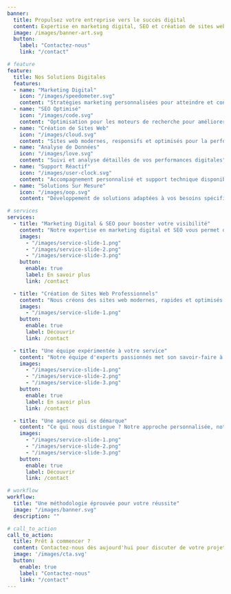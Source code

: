 ```yaml
---
banner:
  title: Propulsez votre entreprise vers le succès digital
  content: Expertise en marketing digital, SEO et création de sites web pour maximiser votre présence en ligne <br/> et développer votre activité.
  image: /images/banner-art.svg
  button:
    label: "Contactez-nous"
    link: "/contact"

# feature
feature: 
  title: Nos Solutions Digitales
  features:
  - name: "Marketing Digital"
    icon: "/images/speedometer.svg"
    content: "Stratégies marketing personnalisées pour atteindre et convertir votre audience cible"
  - name: "SEO Optimisé"
    icon: "/images/code.svg"
    content: "Optimisation pour les moteurs de recherche pour améliorer votre visibilité en ligne"
  - name: "Création de Sites Web"
    icon: "/images/cloud.svg"
    content: "Sites web modernes, responsifs et optimisés pour la performance"
  - name: "Analyse de Données"
    icon: "/images/love.svg"
    content: "Suivi et analyse détaillés de vos performances digitales"
  - name: "Support Réactif"
    icon: "/images/user-clock.svg"
    content: "Accompagnement personnalisé et support technique disponible"
  - name: "Solutions Sur Mesure"
    icon: "/images/oop.svg"
    content: "Développement de solutions adaptées à vos besoins spécifiques"

# services
services:
  - title: "Marketing Digital & SEO pour booster votre visibilité"
    content: "Notre expertise en marketing digital et SEO vous permet d'atteindre vos objectifs commerciaux. Nous utilisons les dernières techniques et outils pour optimiser votre présence en ligne, améliorer votre classement dans les moteurs de recherche et générer un trafic qualifié vers votre site."
    images:
      - "/images/service-slide-1.png"
      - "/images/service-slide-2.png"
      - "/images/service-slide-3.png"
    button:
      enable: true
      label: En savoir plus
      link: /contact

  - title: "Création de Sites Web Professionnels"
    content: "Nous créons des sites web modernes, rapides et optimisés pour les moteurs de recherche. Notre approche combine design attractif et performances techniques pour offrir une expérience utilisateur exceptionnelle. Chaque site est développé sur mesure pour répondre à vos besoins spécifiques."
    images: 
      - "/images/service-slide-1.png"
    button:
      enable: true
      label: Découvrir
      link: /contact

  - title: "Une équipe expérimentée à votre service"
    content: "Notre équipe d'experts passionnés met son savoir-faire à votre disposition pour vous accompagner dans tous vos projets digitaux. Nous combinons expertise technique et créativité pour vous offrir des solutions innovantes et performantes, adaptées à vos objectifs business."
    images:
      - "/images/service-slide-1.png"
      - "/images/service-slide-2.png"
      - "/images/service-slide-3.png"
    button:
      enable: true
      label: En savoir plus
      link: /contact

  - title: "Une agence qui se démarque"
    content: "Ce qui nous distingue ? Notre approche personnalisée, notre expertise pointue et notre engagement total envers la réussite de nos clients. Nous ne nous contentons pas de fournir des services, nous construisons des partenariats durables pour vous accompagner dans votre croissance digitale."
    images:
      - "/images/service-slide-1.png"
      - "/images/service-slide-2.png"
      - "/images/service-slide-3.png"
    button:
      enable: true
      label: Découvrir
      link: /contact

# workflow
workflow: 
  title: "Une méthodologie éprouvée pour votre réussite"
  image: "/images/banner.svg"
  description: ""

# call_to_action
call_to_action:
  title: Prêt à commencer ?
  content: Contactez-nous dès aujourd'hui pour discuter de votre projet et découvrir comment nous pouvons vous aider à atteindre vos objectifs digitaux.
  image: '/images/cta.svg'
  button:
    enable: true
    label: "Contactez-nous"
    link: "/contact"
---
```

